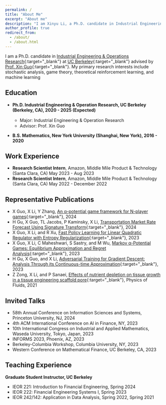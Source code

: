 ```yaml
---
permalink: /
title: "About Me"
excerpt: "About me"
description: "I am Xinyu Li, a Ph.D. candidate in Industrial Engineering & Operations Research at UC Berkeley. My primary research interests include stochastic control and games, theoretical reinforcement learning, and machine learning"
author_profile: true
redirect_from: 
  - /about/
  - /about.html
---
```


I am a Ph.D. candidate in [Industrial Engineering & Operations Research](https://ieor.berkeley.edu){:target="_blank"} at [UC Berkeley](https://www.berkeley.edu){:target="_blank"} advised by [Prof. Xin Guo](https://xinguo.ieor.berkeley.edu/){:target="_blank"}. My primary research interests include stochastic analysis, game theory, theoretical reinforcement learning, and machine learning

## Education

- **Ph.D. Industrial Engineering & Operation Research, UC Berkeley (Berkeley, CA), 2020 - 2025 (Expected)**

    - Major: Industrial Engineering & Operation Research　　　　　　　 
    - Advisor: Prof. Xin Guo

- **B.S. Mathematics, New York University (Shanghai, New York), 2016 - 2020**

## Work Experience
- **Research Scientist Intern**, Amazon, Middle Mile Product & Technology (Santa Clara, CA)  May 2023 - Aug 2023 
- **Research Scientist Intern**, Amazon, Middle Mile Product & Technology (Santa Clara, CA)  May 2022 - December 2022


## Representative Publications
- X Guo, X Li, Y Zhang, [An α-potential game framework for N-player games](https://arxiv.org/abs/2403.16962){:target="_blank"}, 2024
- H Gu, X Guo, TL Jacobs, P Kaminsky, X Li, [Transportation Market Rate Forecast Using Signature Transform](https://arxiv.org/abs/2401.04857){:target="_blank"}, 2024
- X Guo, X Li, and R Xu, [Fast Policy Learning for Linear Quadratic Regulator with Entropy Regularization](https://arxiv.org/abs/2311.14168){:target="_blank"}, 2023
- X Guo, X Li, C Maheshwari, S Sastry, and M Wu, [Markov α-Potential Games: Equilibrium Approximation and Regret Analysis](https://arxiv.org/abs/2305.12553){:target="_blank"}, 2023
- H Gu, X Guo, and X Li, [Adversarial Training for Gradient Descent: Analysis Through its Continuous-time Approximation](https://arxiv.org/abs/2105.08037){:target="_blank"}, 2023
- Z Zong, X Li, and P Sanaei, [Effects of nutrient depletion on tissue growth in a tissue engineering scaffold pore](https://aip.scitation.org/doi/10.1063/5.0071171){:target="_blank"}, Physics of Fluids, 2021

## Invited Talks
- 58th Annual Conference on Information Sciences and Systems, Princeton University, NJ, 2024
- 4th ACM International Conference on AI in Finance, NY, 2023
- 10th International Congress on Industrial and Applied Mathematics, Waseda University, Tokyo, Japan, 2023
- INFORMS 2023, Phoenix, AZ, 2023
- Berkeley-Columbia Workshop, Columbia University, NY, 2023
- Western Conference on Mathematical Finance, UC Berkeley, CA, 2023

## Teaching Experience
**Graduate Student Instructor, UC Berkeley**
- IEOR 221: Introduction to Financial Engineering, Spring 2024
- IEOR 222: Financial Engineering Systems I, Spring 2023
- IEOR 242/142: Application in Data Analysis, Spring 2022, Spring 2021

